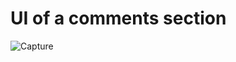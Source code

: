 # UI of a comments section
![Capture](https://user-images.githubusercontent.com/67712163/112660677-b4c71680-8e7b-11eb-8c6a-646ebc94f329.PNG)
